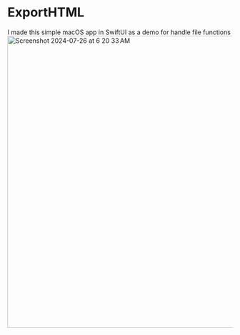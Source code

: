 # ExportHTML
I made this simple macOS app in SwiftUI as a demo for handle file functions
<img width="655" alt="Screenshot 2024-07-26 at 6 20 33 AM" src="https://github.com/user-attachments/assets/6c768498-563d-4abe-84ad-1b8a45dfdc66">
